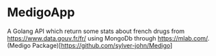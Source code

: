 # MedigoApp

A Golang API which return some stats about french drugs from https://www.data.gouv.fr/fr/ using MongoDb through https://mlab.com/.
(Medigo Package)[https://github.com/sylver-john/Medigo]

